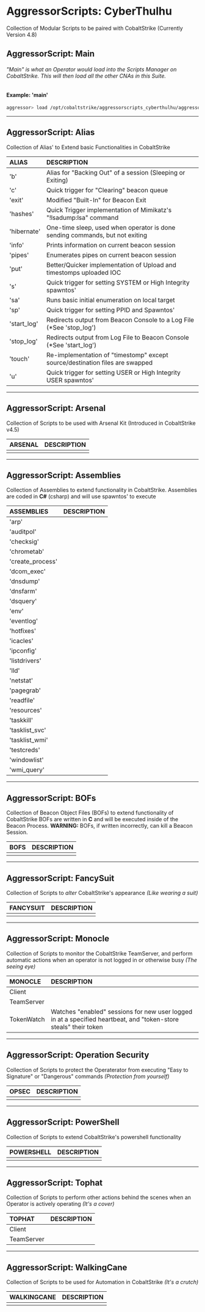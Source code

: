 # AggressorScripts: CyberThulhu

Collection of Modular Scripts to be paired with CobaltStrike (Currently Version 4.8)

## AggressorScript: Main

###### "Main" is what an Operator would load into the Scripts Manager on CobaltStrike. This will then load all the other CNAs in this Suite.

#### Example: 'main'
```sh
aggressor> load /opt/cobaltstrike/aggressorscripts_cyberthulhu/aggressorscripts_cyberthulhu_main.cna
```

---

## AggressorScript: Alias

Collection of Alias' to Extend basic Functionalities in CobaltStrike

| ALIAS 		| DESCRIPTION 																	|
|:--------------|:------------------------------------------------------------------------------|
| 'b'			| Alias for "Backing Out" of a session (Sleeping or Exiting)					|
| 'c'			| Quick trigger for "Clearing" beacon queue										|
| 'exit'		| Modified "Built-In" for Beacon Exit											|
| 'hashes'		| Quick Trigger implementation of Mimikatz's "!lsadump:lsa" command				|
| 'hibernate'	| One-time sleep, used when operator is done sending commands, but not exiting	|
| 'info'		| Prints information on current beacon session									|
| 'pipes'		| Enumerates pipes on current beacon session									|
| 'put'			| Better/Quicker implementation of Upload and timestomps uploaded IOC			|
| 's'			| Quick trigger for setting SYSTEM or High Integrity spawntos'					|
| 'sa'			| Runs basic initial enumeration on local target								|
| 'sp'			| Quick trigger for setting PPID and Spawntos'									|
| 'start_log'	| Redirects output from Beacon Console to a Log File (*See 'stop_log')			|
| 'stop_log'	| Redirects output from Log File to Beacon Console (*See 'start_log')			|
| 'touch'		| Re-implementation of "timestomp" except source/destination files are swapped	|
| 'u'			| Quick trigger for setting USER or High Integrity USER spawntos'				|

---

## AggressorScript: Arsenal

Collection of Scripts to be used with Arsenal Kit (Introduced in CobaltStrike v4.5)

| ARSENAL 	| DESCRIPTION 	|
|:----------|:--------------|
|			|				|

---

## AggressorScript: Assemblies

Collection of Assemblies to extend functionality in CobaltStrike.
Assemblies are coded in **C#** (csharp) and will use spawntos' to execute

| ASSEMBLIES 		| DESCRIPTION 	|
|:------------------|:--------------|
| 'arp'				|				|
| 'auditpol'		|				|
| 'checksig'		|				|
| 'chrometab'		|				|
| 'create_process'	|				|
| 'dcom_exec'		|				|
| 'dnsdump'			|				|
| 'dnsfarm'			|				|
| 'dsquery'			|				|
| 'env'				|				|
| 'eventlog'		|				|
| 'hotfixes'		|				|
| 'icacles'			|				|
| 'ipconfig'		|				|
| 'listdrivers'		|				|
| 'lld'				|				|
| 'netstat'			|				|
| 'pagegrab'		|				|
| 'readfile'		|				|
| 'resources'		|				|
| 'taskkill'		|				|
| 'tasklist_svc'	|				|
| 'tasklist_wmi'	|				|
| 'testcreds'		|				|
| 'windowlist'		|				|
| 'wmi_query'		|				|

---

## AggressorScript: BOFs

Collection of Beacon Object Files (BOFs) to extend functionality of CobaltStrike
BOFs are written in **C** and will be executed inside of the Beacon Process. 
**WARNING:** BOFs, if written incorrectly, can kill a Beacon Session.

| BOFS 	| DESCRIPTION 	|
|:------|:--------------|
|		|				|

---

## AggressorScript: FancySuit

Collection of Scripts to _alter_ CobaltStrike's appearance _(Like wearing a suit)_

| FANCYSUIT 	| DESCRIPTION 	|
|:--------------|:--------------|
|				|				|

---

## AggressorScript: Monocle

Collection of Scripts to monitor the CobaltStrike TeamServer, and perform automatic actions when an operator is not logged in or otherwise busy _(The seeing eye)_

| MONOCLE 	 | DESCRIPTION 																										|
|:-----------|:-----------------------------------------------------------------------------------------------------------------|
| Client	 |																													|
| TeamServer |																													|
| TokenWatch | Watches "enabled" sessions for new user logged in at a specified heartbeat, and "token-store steals" their token	|

---

## AggressorScript: Operation Security

Collection of Scripts to protect the Operaterator from executing "Easy to Signature" or "Dangerous" commands _(Protection from yourself)_

| OPSEC 	| DESCRIPTION 	|
|:----------|:--------------|
|			|				|

---

## AggressorScript: PowerShell

Collection of Scripts to extend CobaltStrike's powershell functionality

| POWERSHELL 	| DESCRIPTION 	|
|:--------------|:--------------|
|				|				|

---

## AggressorScript: Tophat

Collection of Scripts to perform other actions behind the scenes when an Operator is actively operating _(It's a cover)_

| TOPHAT		| DESCRIPTION 	|
|:--------------|:--------------|
| Client	 	|				|
| TeamServer	|				|

---

## AggressorScript: WalkingCane

Collection of Scripts to be used for Automation in CobaltStrike _(It's a crutch)_

| WALKINGCANE 	| DESCRIPTION 	|
|:--------------|:--------------|
|				|				|
